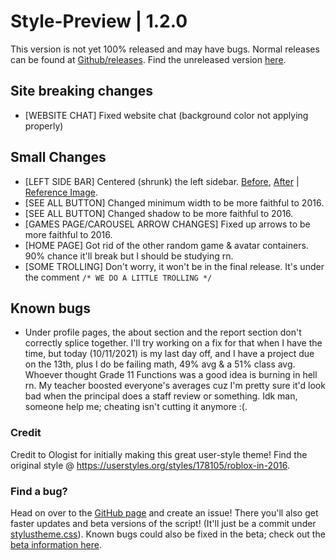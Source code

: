 # Style-Preview | 1.2.0
This version is not yet 100% released and may have bugs.
Normal releases can be found at [Github/releases](https://github.com/anthony1x6000/ROBLOX2016stylus/releases).
Find the unreleased version [here](https://github.com/anthony1x6000/ROBLOX2016stylus/blob/main/stylustheme.css).
## Site breaking changes
- [WEBSITE CHAT] Fixed website chat (background color not applying properly)
## Small Changes
- [LEFT SIDE BAR] Centered (shrunk) the left sidebar. [Before](https://i.ibb.co/PwgjTcZ/image.png), [After](https://i.ibb.co/8zrZ9LH/image.png) | [Reference Image](https://imgr.search.brave.com/mYrJP_-JRZk6ViEc2S6K9afu23NDlY2rjB80ViEZwRw/fit/1200/649/ce/1/aHR0cHM6Ly92aWdu/ZXR0ZS53aWtpYS5u/b2Nvb2tpZS5uZXQv/cm9ibG94L2ltYWdl/cy9mL2ZlL0hvbWVz/Y3JlZW4ucG5nL3Jl/dmlzaW9uL2xhdGVz/dD9jYj0yMDE3MDIw/NTIyNTAwMw).
- [SEE ALL BUTTON] Changed minimum width to be more faithful to 2016.
- [SEE ALL BUTTON] Changed shadow to be more faithful to 2016. 
- [GAMES PAGE/CAROUSEL ARROW CHANGES] Fixed up arrows to be more faithful to 2016. 
- [HOME PAGE] Got rid of the other random game & avatar containers. 90% chance it'll break but I should be studying rn.  
- [SOME TROLLING] Don't worry, it won't be in the final release. It's under the comment ``/* WE DO A LITTLE TROLLING */``
## Known bugs
- Under profile pages, the about section and the report section don't correctly splice together. I'll try working on a fix for that when I have the time, but today (10/11/2021) is my last day off, and I have a project due on the 13th, plus I do be failing math, 49% avg & a 51% class avg. Whoever thought Grade 11 Functions was a good idea is burning in hell rn. My teacher boosted everyone's averages cuz I'm pretty sure it'd look bad when the principal does a staff review or something. Idk man, someone help me; cheating isn't cutting it anymore :(.  
### Credit
Credit to Ologist for initially making this great user-style theme!
Find the original style @ https://userstyles.org/styles/178105/roblox-in-2016.
### Find a bug?
Head on over to the [GitHub page](https://github.com/anthony1x6000/ROBLOX2016stylus) and create an issue!
There you'll also get faster updates and beta versions of the script! (It'll just be a commit under [stylustheme.css](https://github.com/anthony1x6000/ROBLOX2016stylus/blob/main/stylustheme.css)). Known bugs could also be fixed in the beta; check out the [beta information here](https://github.com/anthony1x6000/ROBLOX2016stylus/blob/main/unreleasedChanges.md#beta--116).

